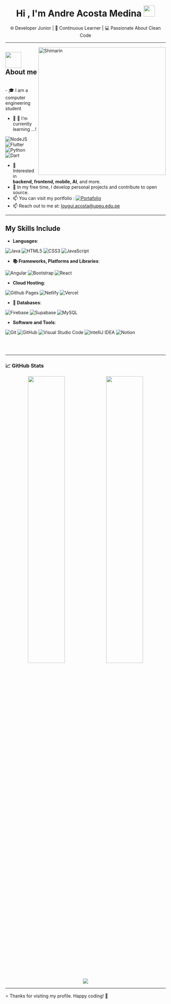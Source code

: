 <h1 align="center"><b>Hi , I'm Andre Acosta Medina </b><img src="https://media.giphy.com/media/hvRJCLFzcasrR4ia7z/giphy.gif" width="35"></h1><p align="center">🌐 Developer Junior | 🧠 Continuous Learner | 💻 Passionate About Clean Code</p>

---
<img align="right" width="400" alt="Shimarin" src="https://preview.redd.it/does-anyone-have-this-picture-in-high-quality-v0-5b18apvn7uhd1.jpeg?width=640&crop=smart&auto=webp&s=9225e5d6bac4b816313acafe492d442483c1b947"/>

## <picture><img src = "https://github.com/7oSkaaa/7oSkaaa/blob/main/Images/about_me.gif?raw=true" width = 50px></picture> About me
<br>
- 🎓 I am a computer engineering student

- 🌱 🌱 I’m currently learning ...!
  
![NodeJS](https://img.shields.io/badge/node.js-6DA55F?style=for-the-badge&logo=node.js&logoColor=white)
![Flutter](https://img.shields.io/badge/Flutter-%2302569B.svg?style=for-the-badge&logo=Flutter&logoColor=white)
![Python](https://img.shields.io/badge/python-3670A0?style=for-the-badge&logo=python&logoColor=ffdd54)
![Dart](https://img.shields.io/badge/dart-%230175C2.svg?style=for-the-badge&logo=dart&logoColor=white)
- 💼 Interested in **backend, frontend, mobile, AI**, and more.
- 🔭 In my free time, I develop personal projects and contribute to open source.
- 📫 You can visit my portfolio : [![Portafolio](https://img.shields.io/badge/-Portafolio-24292E?logo=githubpages&logoColor=white&style=flat)](https://acosta-portafolio-2025.vercel.app/)
- 📫 Reach out to me at: <a href="lougui.acosta@upeu.edu.pe">lougui.acosta@upeu.edu.pe</a>

---

## My Skills Include

- **Languages**:
 
![Java](https://img.shields.io/badge/java-%23ED8B00.svg?style=for-the-badge&logo=openjdk&logoColor=white)
![HTML5](https://img.shields.io/badge/HTML5%20-%23E34F26.svg?style=for-the-badge&logo=html5&logoColor=white)
![CSS3](https://img.shields.io/badge/CSS%20-%231572B6.svg?style=for-the-badge&logo=css3&logoColor=white)
![JavaScript](https://img.shields.io/badge/JavaScript%20-%23F7DF1E.svg?style=for-the-badge&logo=javascript&logoColor=black)

- **📚 Frameworks, Platforms and Libraries**:
  
![Angular](https://img.shields.io/badge/angular-%23DD0031.svg?style=for-the-badge&logo=angular&logoColor=white)
![Bootstrap](https://img.shields.io/badge/bootstrap-%238511FA.svg?style=for-the-badge&logo=bootstrap&logoColor=white)
![React](https://img.shields.io/badge/react-%2320232a.svg?style=for-the-badge&logo=react&logoColor=%2361DAFB)

- **Cloud Hosting**:
    
![Github Pages](https://img.shields.io/badge/GitHub%20Pages-%23327FC7.svg?style=for-the-badge&logo=github&logoColor=white)
![Netlify](https://img.shields.io/badge/netlify-%23000000.svg?style=for-the-badge&logo=netlify&logoColor=#00C7B7)
![Vercel](https://img.shields.io/badge/vercel-%23000000.svg?style=for-the-badge&logo=vercel&logoColor=white)

   - **💾 Databases**:
    
![Firebase](https://img.shields.io/badge/firebase-a08021?style=for-the-badge&logo=firebase&logoColor=ffcd34)
![Supabase](https://img.shields.io/badge/Supabase-3ECF8E?style=for-the-badge&logo=supabase&logoColor=white)
![MySQL](https://img.shields.io/badge/mysql-4479A1.svg?style=for-the-badge&logo=mysql&logoColor=white)


- **Software and Tools**:
    
![Git](https://img.shields.io/badge/git-%23F05033.svg?style=for-the-badge&logo=git&logoColor=white)
![GitHub](https://img.shields.io/badge/github-%23121011.svg?style=for-the-badge&logo=github&logoColor=white)
![Visual Studio Code](https://img.shields.io/badge/Visual%20Studio%20Code-0078d7.svg?style=for-the-badge&logo=visual-studio-code&logoColor=white)
![IntelliJ IDEA](https://img.shields.io/badge/IntelliJIDEA-000000.svg?style=for-the-badge&logo=intellij-idea&logoColor=white)
![Notion](https://img.shields.io/badge/Notion-%23000000.svg?style=for-the-badge&logo=notion&logoColor=white)

<br>   
<br>   

---

### 📈 GitHub Stats

<p align="center">
  <img width="48%" src="https://github-readme-stats.vercel.app/api?username=Andre-Acosta2022&show_icons=true&theme=tokyonight" />
  <img width="48%" src="https://github-readme-stats.vercel.app/api/top-langs/?username=Andre-Acosta2022&layout=compact&theme=tokyonight" />
</p>

<p align="center">
  <img src="https://github-readme-streak-stats.herokuapp.com/?user=Andre-Acosta2022&theme=material-palenight" />
</p>

---
⭐ Thanks for visiting my profile. Happy coding! 🚀
